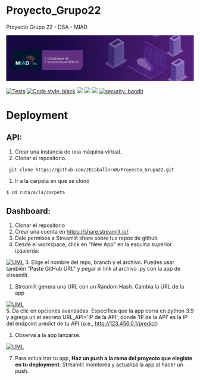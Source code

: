 # Proyecto_Grupo22
Proyecto Grupo 22 - DSA - MIAD

[![UML](figs/dsa_banner.png)](figs/dsa_banner.png)

[![Tests](https://github.com/JECaballeroR/Proyecto_Grupo22/actions/workflows/tests.yml/badge.svg)](https://github.com/JECaballeroR/Proyecto_Grupo22/actions/workflows/tests.yml)
[![Code style: black](https://img.shields.io/badge/code%20style-black-000000.svg)](https://github.com/psf/black)
![](https://img.shields.io/badge/python-3.9-blue.svg)
![](https://img.shields.io/badge/status-prod-green.svg)
![](https://img.shields.io/badge/version-1.0.1-blue.svg)
[![security: bandit](https://img.shields.io/badge/security-bandit-yellow.svg)](https://github.com/PyCQA/bandit)


# Deployment

## API:
1. Crear una instancia de una máquina virtual.
1. Clonar el repositorio.
```
 git clone https://github.com/JECaballeroR/Proyecto_Grupo22.git
```

1. Ir a la carpeta en que se clonó
```
$ cd ruta/a/la/carpeta
```


## Dashboard:
1. Clonar el repositorio
1. Crear una cuenta en https://share.streamlit.io/
1. Dale permisos a Streamlit share sobre tus repos de github
1. Desde el workspace, click en "New App" en la esquina superior izquierda:

[![UML](https://docs.streamlit.io/images/streamlit-community-cloud/deploy-empty-new-app.png
)](https://docs.streamlit.io/images/streamlit-community-cloud/deploy-empty-new-app.png
)
3. Elige el nombre del repo, branch y el archivo. Puedes usar también "Paste GitHub URL" 
   y pegar el link al archivo .py con la app de streamlit.
   
1. Streamlit genera una URL con un Random Hash. Cambia la URL de la app

[![UML](https://docs.streamlit.io/images/streamlit-community-cloud/deploy-an-app.png
)](https://docs.streamlit.io/images/streamlit-community-cloud/deploy-an-app.png
)   
5. Da clic en opciones avanzadas. Especifica que la app corra en python 3.9 y 
   agrega un el secreto URL_API='IP de la API', donde 'IP de la API' es la IP del endpoint predict de tu API
   (p.e., http://123.456.0.1/predict)
   
1. Observa a la app lanzarse.

[![UML](https://docs.streamlit.io/images/streamlit-community-cloud/deploy-an-app-provisioning.png
)](https://docs.streamlit.io/images/streamlit-community-cloud/deploy-an-app-provisioning.png
)   

7. Para actualizar tu app, **Haz un push a la rama del proyecto que elegiste en tu deployment**.
Streamlit monitorea y actualiza la app al hacer un push.